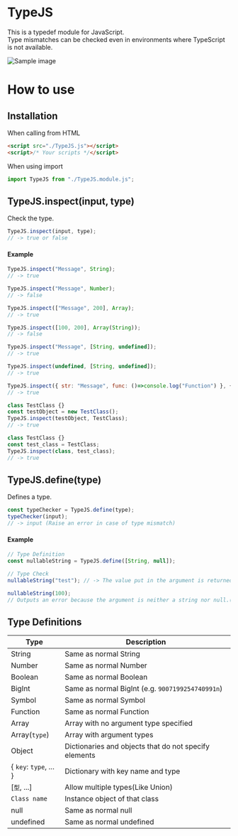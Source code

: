 # TypeJS

This is a typedef module for JavaScript. <br>
Type mismatches can be checked even in environments where TypeScript is not available.

![Sample image](https://github.com/AO2324-00/TypeJS/blob/main/sample.png?raw=true)

# How to use
## Installation
When calling from HTML
```html
<script src="./TypeJS.js"></script>
<script>/* Your scripts */</script>
```

When using import
```js
import TypeJS from "./TypeJS.module.js";
```

## TypeJS.inspect(input, type)
Check the type.
```javascript
TypeJS.inspect(input, type);
// -> true or false
```
#### Example
```javascript
TypeJS.inspect("Message", String);
// -> true

TypeJS.inspect("Message", Number);
// -> false

TypeJS.inspect(["Message", 200], Array);
// -> true

TypeJS.inspect([100, 200], Array(String));
// -> false

TypeJS.inspect("Message", [String, undefined]);
// -> true

TypeJS.inspect(undefined, [String, undefined]);
// -> true

TypeJS.inspect({ str: "Message", func: ()=>console.log("Function") }, {str: String, func: Function});
// -> true

class TestClass {}
const testObject = new TestClass();
TypeJS.inspect(testObject, TestClass);
// -> true

class TestClass {}
const test_class = TestClass;
TypeJS.inspect(class, test_class);
// -> true
```


## TypeJS.define(type)
Defines a type.
```javascript
const typeChecker = TypeJS.define(type);
typeChecker(input);
// -> input (Raise an error in case of type mismatch)
```

#### Example
```javascript
// Type Definition
const nullableString = TypeJS.define([String, null]);

// Type Check
nullableString("test"); // -> The value put in the argument is returned as it is.(In this case, "test")

nullableString(100);
// Outputs an error because the argument is neither a string nor null.(The return value is the value of the argument, 100)

```

## Type Definitions
|  Type  |  Description  |
| ---- | ---- |
|  String  |  Same as normal String  |
|  Number  |  Same as normal Number  |
|  Boolean  |  Same as normal Boolean  |
|  BigInt  |  Same as normal BigInt (e.g. `9007199254740991n`)  |
|  Symbol  |  Same as normal Symbol  |
|  Function  |  Same as normal Function  |
|  Array  |  Array with no argument type specified  |
|  Array(`type`)  |   Array with argument types  |
|  Object  |  Dictionaries and objects that do not specify elements  |
|  { `key`: `type`, ... }  |  Dictionary with key name and type  |
|  [`型`, ...]  |  Allow multiple types(Like Union)  |
|  `Class name`  |  Instance object of that class  |
|  null  |  Same as normal null  |
|  undefined  |  Same as normal undefined  |